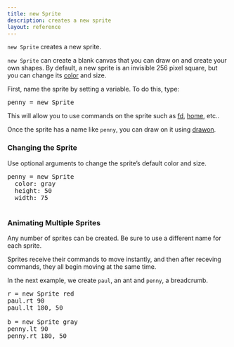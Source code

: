 ```yaml
---
title: new Sprite
description: creates a new sprite
layout: reference
---
```


`new Sprite` creates a new sprite.

`new Sprite` can create a blank canvas that you can draw on and create your own shapes. By default, a new sprite is an invisible 256 pixel square, but you can change its [color](colors.html) and size. 

First, name the sprite by setting a variable. To do this, type: 

<pre class="jumbo">
<span data-dfnup="any string">penny</span> = new Sprite
</pre>

This will allow you to use commands on the sprite such as [fd](fd.html), [home](home.html), etc.. 

Once the sprite has a name like `penny`, you can draw on it using [drawon](drawon.html).

<!--- drawon explanation -->

### Changing the Sprite

Use optional arguments to change the sprite’s default color and size.

<pre class="jumbo">
penny = new Sprite
<span data-dfnright="size and color"
>  color: gray
  height: 50
  width: 75
</span>
</pre>

<script type="demo">
penny = null
setup ->
  remove penny
demo ->
  penny = new Sprite 
    color: gray
    height: 50
    width: 75
</script>

### Animating Multiple Sprites

Any number of sprites can be created.  Be sure to use a different name for each sprite.

Sprites receive their commands to move instantly, and then
after receving commands, they all begin moving at the same time.
<!--- You can use sync so that they move at different times -->
In the next example, we create `paul`, an ant and `penny`, a breadcrumb. 

<!--- http://gym.pencilcode.net/draw/ant.html - make the ant eat the breadcrumb -->

<pre class="examp">
<span data-dfnright="for paul">r = new Sprite red
paul.rt 90
paul.lt 180, 50</span>

<span data-dfnright="for penny">b = new Sprite gray
penny.lt 90
penny.rt 180, 50</span>
</pre>

<script type="demo">
paul = penny = null
setup ->
  ht()
  remove paul, penny
  paul = new Sprite red
  paul.jump 0, -50
  penny = new Sprite gray
  peny.jump 0, -50
demo ->
  r.pause 1
  b.pause 1
  r.rt 90
  r.lt 180, 50
  b.lt 90
  b.rt 180, 50
</script>





